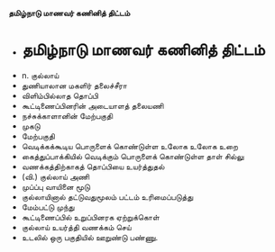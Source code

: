 **தமிழ்நாடு மாணவர் கணினித் திட்டம்**
- # தமிழ்நாடு மாணவர் கணினித் திட்டம்
- n. குல்லாய்
- துணியாலான மகளிர் தலைச்சீரா
- விளிம்பில்லாத தொப்பி
- கூட்டிணைப்பினரின் அடையாளத் தலையணி
- நச்சுக்காளானின் மேற்பகுதி
- முகடு
- மேற்பகுதி
- வெடிக்கக்கூடிய பொருளைக் கொண்டுள்ள உலோக உலோக உறை
- கைத்துப்பாக்கியில் வெடிக்கும் பொருளைக் கொண்டுள்ள தாள் சில்லு
- வணக்கத்திற்காகத் தொப்பியை உயர்த்துதல்
- (வி.) குல்லாய் அணி
- முப்ப்பு வாயினை மூடு
- குல்லாயினால் தட்டுவதுமூலம் பட்டம் உரிமைப்படுத்து
- மேம்பட்டு முந்து
- கூட்டிணைப்பில் உறுப்பினரக ஏற்றுக்கொள்
- குல்லாய் உயர்த்தி வணக்கம் செய்
- உடலில் ஒரு பகுதியில் ஊறுண்டு பண்ணு.


